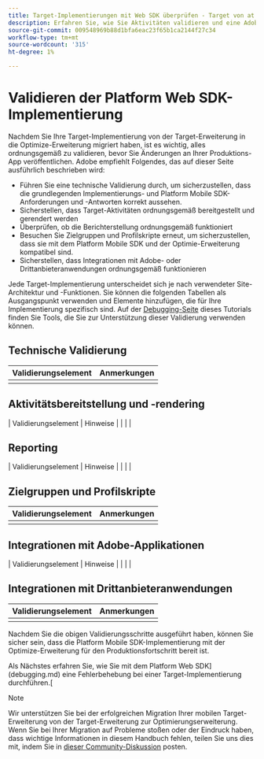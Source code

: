 ```yaml
---
title: Target-Implementierungen mit Web SDK überprüfen - Target von at.js 2.x auf Web SDK migrieren
description: Erfahren Sie, wie Sie Aktivitäten validieren und eine Adobe Target-Implementierung mit dem Adobe Experience Platform Web SDK debuggen.
source-git-commit: 009548969b88d1bfa6eac23f65b1ca2144f27c34
workflow-type: tm+mt
source-wordcount: '315'
ht-degree: 1%

---
```


# Validieren der Platform Web SDK-Implementierung

Nachdem Sie Ihre Target-Implementierung von der Target-Erweiterung in die Optimize-Erweiterung migriert haben, ist es wichtig, alles ordnungsgemäß zu validieren, bevor Sie Änderungen an Ihrer Produktions-App veröffentlichen. Adobe empfiehlt Folgendes, das auf dieser Seite ausführlich beschrieben wird:

* Führen Sie eine technische Validierung durch, um sicherzustellen, dass die grundlegenden Implementierungs- und Platform Mobile SDK-Anforderungen und -Antworten korrekt aussehen.
* Sicherstellen, dass Target-Aktivitäten ordnungsgemäß bereitgestellt und gerendert werden
* Überprüfen, ob die Berichterstellung ordnungsgemäß funktioniert
* Besuchen Sie Zielgruppen und Profilskripte erneut, um sicherzustellen, dass sie mit dem Platform Mobile SDK und der Optimie-Erweiterung kompatibel sind.
* Sicherstellen, dass Integrationen mit Adobe- oder Drittanbieteranwendungen ordnungsgemäß funktionieren

Jede Target-Implementierung unterscheidet sich je nach verwendeter Site-Architektur und -Funktionen. Sie können die folgenden Tabellen als Ausgangspunkt verwenden und Elemente hinzufügen, die für Ihre Implementierung spezifisch sind. Auf der [Debugging-Seite](debugging.md) dieses Tutorials finden Sie Tools, die Sie zur Unterstützung dieser Validierung verwenden können.

## Technische Validierung

| Validierungselement | Anmerkungen |
|---|---|
| | |


## Aktivitätsbereitstellung und -rendering

| Validierungselement | Hinweise |
| | |

## Reporting

| Validierungselement | Hinweise |
| | |

## Zielgruppen und Profilskripte

| Validierungselement | Anmerkungen |
|---|---|
| | |

## Integrationen mit Adobe-Applikationen

| Validierungselement | Hinweise |
| | |

## Integrationen mit Drittanbieteranwendungen

| Validierungselement | Anmerkungen |
|---|---|
| | |

Nachdem Sie die obigen Validierungsschritte ausgeführt haben, können Sie sicher sein, dass die Platform Mobile SDK-Implementierung mit der Optimize-Erweiterung für den Produktionsfortschritt bereit ist.

Als Nächstes erfahren Sie, wie Sie mit dem Platform Web SDK](debugging.md) eine Fehlerbehebung bei einer Target-Implementierung durchführen.[

>[!NOTE]
>
>Wir unterstützen Sie bei der erfolgreichen Migration Ihrer mobilen Target-Erweiterung von der Target-Erweiterung zur Optimierungserweiterung. Wenn Sie bei Ihrer Migration auf Probleme stoßen oder der Eindruck haben, dass wichtige Informationen in diesem Handbuch fehlen, teilen Sie uns dies mit, indem Sie in [dieser Community-Diskussion](https://experienceleaguecommunities.adobe.com/t5/adobe-experience-platform-data/tutorial-discussion-migrate-target-from-at-js-to-web-sdk/m-p/575587#M463) posten.
